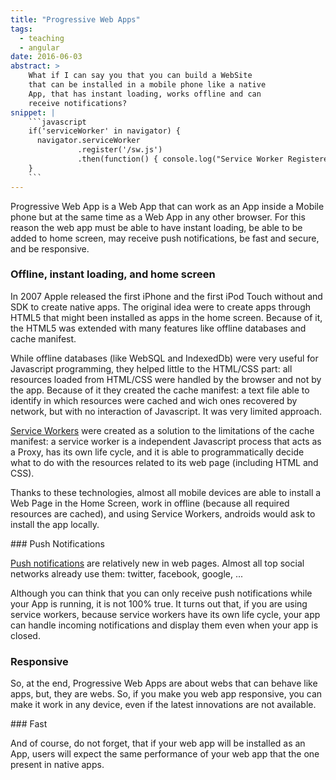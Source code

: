 ```yaml
---
title: "Progressive Web Apps"
tags:
  - teaching
  - angular
date: 2016-06-03
abstract: >
    What if I can say you that you can build a WebSite
    that can be installed in a mobile phone like a native
    App, that has instant loading, works offline and can
    receive notifications?
snippet: |
    ```javascript
    if('serviceWorker' in navigator) {
      navigator.serviceWorker
               .register('/sw.js')
               .then(function() { console.log("Service Worker Registered"); });
    }
    ```
---
```


Progressive Web App is a Web App that can work as an App inside a Mobile phone but at the same time as a Web App in any other browser. For this reason the web app must be able to have instant loading, be able to be added to home screen, may receive push notifications, be fast and secure, and be responsive.

### Offline, instant loading, and home screen

In 2007 Apple released the first iPhone and the first iPod Touch without and SDK to create native apps. The original idea were to create apps through HTML5 that might been installed as apps in the home screen. Because of it, the HTML5 was extended with many features like offline databases and cache manifest.

While offline databases (like WebSQL and IndexedDb) were very useful for Javascript programming, they helped little to the HTML/CSS part: all resources loaded from HTML/CSS were handled by the browser and not by the app. Because of it they created the cache manifest: a text file able to identify in which resources were cached and wich ones recovered by network, but with no interaction of Javascript. It was very limited approach.

[Service Workers](https://developer.mozilla.org/en-US/docs/Web/API/Service_Worker_API) were created as a solution to the limitations of the cache manifest: a service worker is a independent Javascript process that acts as a Proxy, has its own life cycle, and it is able to programmatically decide what to do with the resources related to its web page (including HTML and CSS).

Thanks to these technologies, almost all mobile devices are able to install a Web Page in the Home Screen, work in offline (because all required resources are cached), and using Service Workers, androids would ask to install the app locally.

### Push Notifications

[Push notifications](https://developer.mozilla.org/en/docs/Web/API/Push_API) are relatively new in web pages. Almost all top social networks already use them: twitter, facebook, google, ... 

Although you can think that you can only receive push notifications while your App is running, it is not 100% true. It turns out that, if you are using service workers, because service workers have its own life cycle, your app can handle incoming notifications and display them even when your app is closed.

### Responsive

So, at the end, Progressive Web Apps are about webs that can behave like apps, but, they are webs. So, if you make you web app responsive, you can make it work in any device, even if the latest innovations are not available.

### Fast

And of course, do not forget, that if your web app will be installed as an App, users will expect the same performance of your web app that the one present in native apps.
